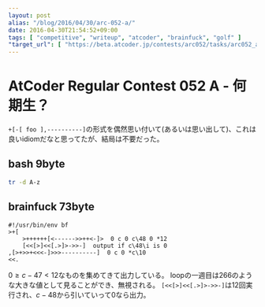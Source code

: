 ```yaml
---
layout: post
alias: "/blog/2016/04/30/arc-052-a/"
date: 2016-04-30T21:54:52+09:00
tags: [ "competitive", "writeup", "atcoder", "brainfuck", "golf" ]
"target_url": [ "https://beta.atcoder.jp/contests/arc052/tasks/arc052_a" ]
---
```


# AtCoder Regular Contest 052 A - 何期生？

`+[-[ foo ],----------]`の形式を偶然思い付いて(あるいは思い出して)、これは良いidiomだなと思ってたが、結局は不要だった。

## bash 9byte

``` sh
tr -d A-z
```

## brainfuck 73byte

``` brainfuck
#!/usr/bin/env bf
>+[
    >++++++[<------>>++<-]>  0 c 0 c\48 0 *12
    [<<[>]<<[.>]>->>-]  output if c\48\i is 0
,[>+>>+<<<-]>>>----------]  0 c 0 *c\10
<<.
```

$0 \ge c - 47 \lt 12$なものを集めてきて出力している。
loopの一週目は$266$のような大きな値として見ることができ、無視される。
`[<<[>]<<[.>]>->>-]`は$12$回実行され、$c-48$から引いていって$0$なら出力。
